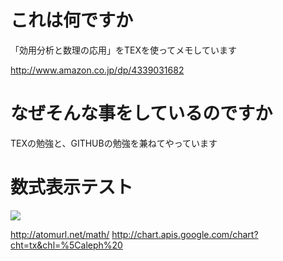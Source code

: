 # これは何ですか
「効用分析と数理の応用」をTEXを使ってメモしています

http://www.amazon.co.jp/dp/4339031682

# なぜそんな事をしているのですか
TEXの勉強と、GITHUBの勉強を兼ねてやっています

# 数式表示テスト

<img src="http://chart.apis.google.com/chart?cht=tx&chl=%5Cbigcap_a%5Eb%20x%20%20%5Cbigvee_a%5Eb%20x%20%20%5Cbigwedge_a%5Eb%20x%20%20%5Cbigcup_a%5Eb%20x%20">

http://atomurl.net/math/
http://chart.apis.google.com/chart?cht=tx&chl=%5Caleph%20
